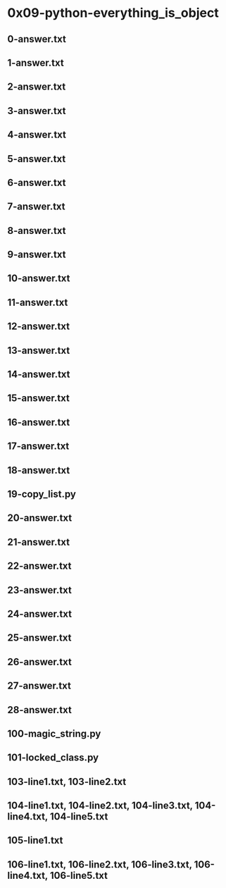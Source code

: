 # 0x09-python-everything_is_object
## 0-answer.txt
## 1-answer.txt
## 2-answer.txt
## 3-answer.txt
## 4-answer.txt
## 5-answer.txt
## 6-answer.txt
## 7-answer.txt
## 8-answer.txt
## 9-answer.txt
## 10-answer.txt
## 11-answer.txt
## 12-answer.txt
## 13-answer.txt
## 14-answer.txt
## 15-answer.txt
## 16-answer.txt
## 17-answer.txt
## 18-answer.txt
## 19-copy_list.py
## 20-answer.txt
## 21-answer.txt
## 22-answer.txt
## 23-answer.txt
## 24-answer.txt
## 25-answer.txt
## 26-answer.txt
## 27-answer.txt
## 28-answer.txt
## 100-magic_string.py
## 101-locked_class.py
## 103-line1.txt, 103-line2.txt
## 104-line1.txt, 104-line2.txt, 104-line3.txt, 104-line4.txt, 104-line5.txt
## 105-line1.txt
## 106-line1.txt, 106-line2.txt, 106-line3.txt, 106-line4.txt, 106-line5.txt
